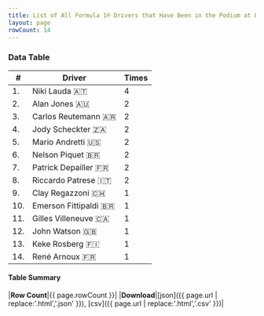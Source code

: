 ```yaml
---
title: List of All Formula 1® Drivers that Have Been in the Podium at Long Beach
layout: page
rowCount: 14
---
```


<canvas id="chart" width="400" height="180"></canvas>
<script>
var data = {
    "datasets": [
        {
            "backgroundColor": "#f3a935",
            "borderColor": "#f68639",
            "borderWidth": 1,
            "data": [
                4.0,
                2.0,
                2.0,
                2.0,
                2.0,
                2.0,
                2.0,
                2.0,
                1.0,
                1.0,
                1.0,
                1.0,
                1.0,
                1.0
            ],
            "label": "Times"
        }
    ],
    "labels": [
        "Niki Lauda",
        "Alan Jones",
        "Carlos Reutemann",
        "Jody Scheckter",
        "Mario Andretti",
        "Nelson Piquet",
        "Patrick Depailler",
        "Riccardo Patrese",
        "Clay Regazzoni",
        "Emerson Fittipaldi",
        "Gilles Villeneuve",
        "John Watson",
        "Keke Rosberg",
        "René Arnoux"
    ]
};
var options = {
  legend: {
    display: false
  },
  scales: {
    xAxes: [{
      ticks: {
        beginAtZero: true,
        maxRotation: 180,
        display: window.innerWidth > 800
      }
    }],
    yAxes: [{
      ticks: {
        beginAtZero: true
      }
    }]
  },
  onResize: function(chart, size) {
    chart.options.scales.xAxes[0].ticks.display = size.width > 800;
  }
};
new Chart("chart", {
    data: data,
    type: 'bar',
    options: options
});
</script>



### Data Table

| # | Driver | Times |
|--|--|--|
| 1. | Niki Lauda 🇦🇹 | 4 |
| 2. | Alan Jones 🇦🇺 | 2 |
| 3. | Carlos Reutemann 🇦🇷 | 2 |
| 4. | Jody Scheckter 🇿🇦 | 2 |
| 5. | Mario Andretti 🇺🇸 | 2 |
| 6. | Nelson Piquet 🇧🇷 | 2 |
| 7. | Patrick Depailler 🇫🇷 | 2 |
| 8. | Riccardo Patrese 🇮🇹 | 2 |
| 9. | Clay Regazzoni 🇨🇭 | 1 |
| 10. | Emerson Fittipaldi 🇧🇷 | 1 |
| 11. | Gilles Villeneuve 🇨🇦 | 1 |
| 12. | John Watson 🇬🇧 | 1 |
| 13. | Keke Rosberg 🇫🇮 | 1 |
| 14. | René Arnoux 🇫🇷 | 1 |

#### Table Summary

|**Row Count**|{{ page.rowCount }}|
|**Download**|[json]({{ page.url | replace:'.html','.json' }}), [csv]({{ page.url | replace:'.html','.csv' }})|
